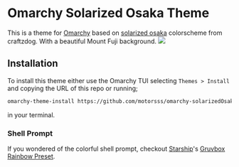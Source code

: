# Omarchy Solarized Osaka Theme

This is a theme for [Omarchy](https://omarchy.org) based on [solarized osaka](https://github.com/craftzdog/solarized-osaka.nvim) colorscheme from craftzdog. With a beautiful Mount Fuji background.
![](images/preview.png)

## Installation

To install this theme either use the Omarchy TUI selecting `Themes > Install` and copying the URL of this repo or running;

```bash
omarchy-theme-install https://github.com/motorsss/omarchy-solarizedOsaka-theme
```

in your terminal.

### Shell Prompt

If you wondered of the colorful shell prompt, checkout [Starship](https://starship.rs/)'s [Gruvbox Rainbow Preset](https://starship.rs/presets/gruvbox-rainbow).
